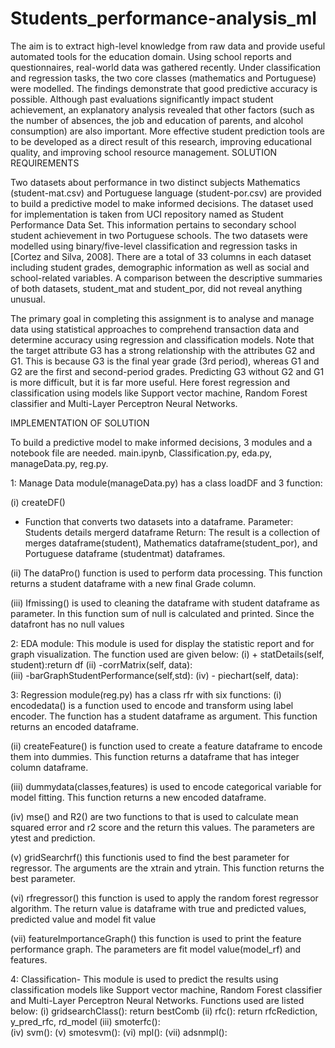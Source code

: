 # Students_performance-analysis_ml
The aim is to extract high-level knowledge from raw data and provide useful automated tools for the education domain. Using school reports and questionnaires, real-world data was gathered recently. Under classification and regression tasks, the two core classes (mathematics and Portuguese) were modelled. The findings demonstrate that good predictive accuracy is possible. Although past evaluations significantly impact student achievement, an explanatory analysis revealed that other factors (such as the number of absences, the job and education of parents, and alcohol consumption) are also important. More effective student prediction tools are to be developed as a direct result of this research, improving educational quality, and improving school resource management.
SOLUTION REQUIREMENTS 

Two datasets about performance in two distinct subjects Mathematics (student-mat.csv) and Portuguese language (student-por.csv) are provided to build a predictive model to make informed decisions. The dataset used for implementation is taken from  UCI repository  named as Student Performance Data Set. This information pertains to secondary school student achievement in two Portuguese schools. The two datasets were modelled using binary/five-level classification and regression tasks in [Cortez and Silva, 2008]. There are a total of 33 columns in each dataset including student grades, demographic information as well as social and school-related variables. A comparison between the descriptive summaries of both datasets, student_mat and student_por, did not reveal anything unusual.

The primary goal in completing this assignment is to analyse and manage data using statistical approaches to comprehend transaction data and determine accuracy using regression and classification models. Note that the target attribute G3 has a strong relationship with the attributes G2 and G1. This is because G3 is the final year grade (3rd period), whereas G1 and G2 are the first and second-period grades. Predicting G3 without G2 and G1 is more difficult, but it is far more useful. Here forest regression and classification using models like Support vector machine, Random Forest classifier and Multi-Layer Perceptron Neural Networks. 



IMPLEMENTATION OF SOLUTION 

To build a predictive model to make informed decisions, 3 modules and a notebook file are needed. main.ipynb, Classification.py, eda.py, manageData.py, reg.py. 

1: Manage Data module(manageData.py) has a class loadDF and 3 function:




(i)	createDF()
* Function that converts two datasets into a dataframe. 
Parameter: Students details mergerd dataframe
Return: The result is a collection of merges dataframe(student), Mathematics dataframe(student_por), and Portuguese dataframe (studentmat) dataframes. 

(ii)	The dataPro() function is used to perform data processing. This function returns a student dataframe with a new final Grade column.

(iii)	Ifmissing() is used to cleaning the dataframe with student dataframe as parameter. In this function sum of null is calculated and printed. Since the datafront has no null values 
 


2: EDA module: This module is used for display the statistic report and for graph visualization.
The function used are given below:
(i)	+ statDetails(self, student):return df
(ii)	    -corrMatrix(self, data):        
(iii)	    -barGraphStudentPerformance(self,std):
(iv)	    - piechart(self, data):

3: Regression module(reg.py) has a class rfr with six functions:
(i)	encodedata() is a function used to encode and transform using label encoder. The function has a student dataframe as argument. This function returns an encoded dataframe.

(ii)	createFeature() is function used to create a feature dataframe to encode them into dummies. This function returns a dataframe that has integer column dataframe.


(iii)	dummydata(classes,features) is used to encode categorical variable for model fitting. This function returns a new encoded dataframe.

(iv)	mse() and R2() are two functions to that is used to calculate mean squared error and r2 score and the return this values. The parameters are ytest and prediction.

(v)	gridSearchrf() this functionis used to find the best parameter for regressor. The arguments are the xtrain and ytrain.  This function returns the best parameter.


(vi)	rfregressor() this function is used to apply the random forest regressor algorithm. The return value is dataframe with true and predicted values, predicted value and model fit value
 
(vii)	featureImportanceGraph() this function is used to print the feature performance graph. The parameters are fit model value(model_rf) and features. 

    
4: Classification- This module is used to predict the results using classification models like Support vector machine, Random Forest classifier and Multi-Layer Perceptron Neural Networks. Functions used are listed below: 
(i)	gridsearchClass(): return bestComb
(ii)	 rfc(): return rfcRediction, y_pred_rfc, rd_model 
(iii)	 smoterfc():        
(iv)	 svm():
(v)	   smotesvm():
(vi)	 mpl():
(vii)	 adsnmpl():
